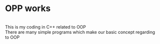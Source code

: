 # OPP works
<br>This is my coding in C++ related to OOP 
<br>There are many simple programs which make our basic concept regarding to OOP 
